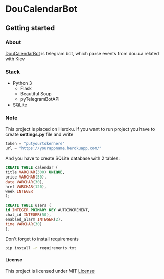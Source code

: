 # DouCalendarBot

## Getting started

### About

[DouCalendarBot](http://t.me/doucalendarbot) is telegram bot, which parse events from dou.ua related with Kiev

### Stack 

- Python 3
    - Flask
    - Beautiful Soup
    - pyTelegramBotAPI
- SQLite

### Note
This project is placed on Heroku. If you want to run project you have to create **settings.py** file and write
```python
token = "putyourtokenhere"
url = "https://yourappname.herokuapp.com/"
```

And you have to create SQLite database with 2 tables:
```sql
CREATE TABLE calendar (
title VARCHAR(300) UNIQUE, 
price VARCHAR(50), 
date VARCHAR(30), 
href VARCHAR(120), 
week INTEGER
);

CREATE TABLE users (
id INTEGER PRIMARY KEY AUTOINCREMENT, 
chat_id INTEGER(50), 
enabled_alarm INTEGER(2), 
time VARCHAR(30)
);
```

Don't forget to install requirements
```bash
pip install -r requirements.txt
```

#### License
This project is licensed under MIT [License](https://github.com/BigBlackWolf/DouCalendarBot/blob/master/LICENSE)
